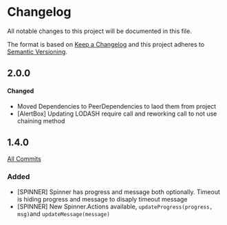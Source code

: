 # Changelog
All notable changes to this project will be documented in this file.

The format is based on [Keep a Changelog](http://keepachangelog.com/) 
and this project adheres to [Semantic Versioning](http://semver.org/).

## 2.0.0 
#### Changed
 - Moved Dependencies to PeerDependencies to laod them from project
 - [AlertBox] Updating LODASH require call and reworking call to not use chaining method


## 1.4.0 
[All Commits](https://github.com/saintpaul/react-commons/compare/v1.3.2...v1.4.0)
### Added
 - [SPINNER] Spinner has progress and message both optionally. Timeout is hiding progress and message to disaply timeout message
 - [SPINNER] New Spinner.Actions available, `updateProgress(progress, msg)`and `updateMessage(message)`

